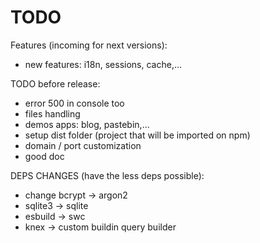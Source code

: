 # TODO

Features (incoming for next versions):
- new features: i18n, sessions, cache,...

TODO before release:
- error 500 in console too
- files handling
- demos apps: blog, pastebin,...
- setup dist folder (project that will be imported on npm)
- domain / port customization
- good doc

DEPS CHANGES (have the less deps possible):
- change bcrypt -> argon2
- sqlite3 -> sqlite
- esbuild -> swc
- knex -> custom buildin query builder
